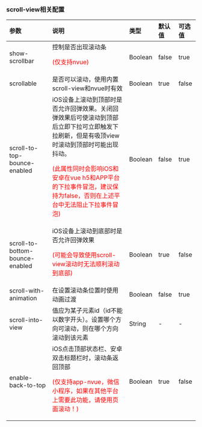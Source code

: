 ### scroll-view相关配置

| 参数                            | 说明                                                         | 类型    | 默认值 | 可选值 |
| :------------------------------ | :----------------------------------------------------------- | :------ | :----- | :----- |
| show-scrollbar                  | 控制是否出现滚动条<p style="color:red;">(仅支持nvue)</p>     | Boolean | false  | true   |
| scrollable                      | 是否可以滚动，使用内置scroll-view和nvue时有效                | Boolean | true   | false  |
| scroll-to-top-bounce-enabled    | iOS设备上滚动到顶部时是否允许回弹效果。关闭回弹效果后可使滚动到顶部后立即下拉可立即触发下拉刷新，但是有吸顶view时滚动到顶部时可能出现抖动。<p style="color:red;">(此属性同时会影响iOS和安卓在vue h5和APP平台的下拉事件冒泡，建议保持为false，否则在上述平台中无法阻止下拉事件冒泡)</p> | Boolean | false  | true   |
| scroll-to-bottom-bounce-enabled | iOS设备上滚动到底部时是否允许回弹效果<p style="color:red;">(可能会导致使用scroll-view滚动时无法顺利滚动到底部)</p> | Boolean | true   | false  |
| scroll-with-animation           | 在设置滚动条位置时使用动画过渡                               | Boolean | false  | true   |
| scroll-into-view                | 值应为某子元素id（id不能以数字开头）。设置哪个方向可滚动，则在哪个方向滚动到该元素 | String  | -      | -      |
| enable-back-to-top              | iOS点击顶部状态栏、安卓双击标题栏时，滚动条返回顶部<p style="color:red;">(仅支持app-nvue，微信小程序，如果在其他平台上需要此功能，请使用页面滚动！)</p> | Boolean | true   | false  |